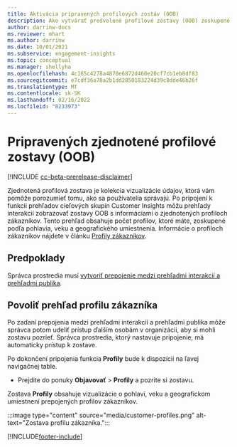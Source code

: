 ```yaml
---
title: Aktivácia pripravených profilových zostáv (OOB)
description: Ako vytvárať predvolené profilové zostavy (OOB) zoskupené podľa pohlavia, veku a kraja alebo regiónu pôvodu.
author: darrinw-docs
ms.reviewer: mhart
ms.author: darrinw
ms.date: 10/01/2021
ms.subservice: engagement-insights
ms.topic: conceptual
ms.manager: shellyha
ms.openlocfilehash: 4c165c4278a4870e6872d460e20cf7cb1eb8df83
ms.sourcegitcommit: e7cdf36a78a2b1dd2850183224d39c8dde46b26f
ms.translationtype: MT
ms.contentlocale: sk-SK
ms.lasthandoff: 02/16/2022
ms.locfileid: "8233973"
---
```

# <a name="out-of-box-oob-unified-profile-reports"></a>Pripravených zjednotené profilové zostavy (OOB)

[!INCLUDE [cc-beta-prerelease-disclaimer](includes/cc-beta-prerelease-disclaimer.md)]

Zjednotená profilová zostava je kolekcia vizualizácie údajov, ktorá vám pomôže porozumieť tomu, ako sa používatelia správajú. Po pripojení k funkcii prehľadov cieľových skupín Customer Insights môžu prehľady interakcií zobrazovať zostavy OOB s informáciami o zjednotených profiloch zákazníkov. Tento prehľad obsahuje počet profilov, ktoré máte, zoskupené podľa pohlavia, veku a geografického umiestnenia. Informácie o profiloch zákazníkov nájdete v článku [Profily zákazníkov](../audience-insights/customer-profiles.md).

## <a name="prerequisites"></a>Predpoklady

Správca prostredia musí [vytvoriť prepojenie medzi prehľadmi interakcií a prehľadmi publika](integrate-audience-insights-engagement-insights.md).

## <a name="enable-the-customer-profile-report"></a>Povoliť prehľad profilu zákazníka

Po zadaní prepojenia medzi prehľadmi interakcií a prehľadmi publika môže správca potom udeliť prístup ďalším osobám v organizácii, aby si mohli zostavu pozrieť. Správca prostredia, ktorý nastavuje pripojenie, má automaticky prístup k zostave. 

Po dokončení pripojenia funkcia **Profily** bude k dispozícii na ľavej navigačnej table. 

- Prejdite do ponuky **Objavovať** > **Profily** a pozrite si zostavu.

Zostava **Profily** obsahuje vizualizácie o pohlaví, veku a geografickom umiestnení prepojených profilov zákazníkov.

:::image type="content" source="media/customer-profiles.png" alt-text="Zostava profilu zákazníka.":::

[!INCLUDE[footer-include](../includes/footer-banner.md)]
